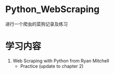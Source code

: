 # Python_WebScraping
进行一个爬虫的菜狗记录及练习

# 学习内容
1.  Web Scraping with Python from Ryan Mitchell
    * Practice (update to chapter 2)

